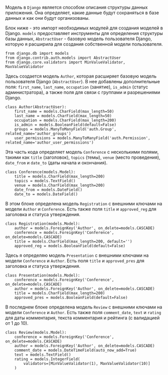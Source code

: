 
Модель в `Django` является способом описания структуры данных приложения. Она определяет, какие данные будут сохраняться в базе данных и как они будут организованы. 

Блок ниже - это импорт необходимых модулей для создания моделей в Django. `models` предоставляет инструменты для определения структуры базы данных, `AbstractUser` - базовую модель пользователя Django, которую я расширила для создания собственной модели пользователя.

```
from django.db import models
from django.contrib.auth.models import AbstractUser
from django.core.validators import MinValueValidator, MaxValueValidator
```

Здесь создается модель `Author`, которая расширяет базовую модель пользователя Django (`AbstractUser`). В нее добавлены дополнительные поля: `first_name`, `last_name`, `occupation` (занятие), `is_admin` (статус администратора), а также поля для связи с группами и разрешениями Django.

```
class Author(AbstractUser):
    first_name = models.CharField(max_length=50)
    last_name = models.CharField(max_length=50)
    occupation = models.CharField(max_length=200)
    is_admin = models.BooleanField(default=False)
    groups = models.ManyToManyField('auth.Group', related_name='author_groups')
    user_permissions = models.ManyToManyField('auth.Permission', related_name='author_user_permissions')
```

Эта часть кода определяет модель `Conference` с несколькими полями, такими как `title` (заголовок), `topics` (темы), `venue` (место проведения), `date_from` и `date_to` (даты начала и окончания).

```
class Conference(models.Model):
    title = models.CharField(max_length=200)
    topics = models.TextField()
    venue = models.CharField(max_length=200)
    date_from = models.DateField()
    date_to = models.DateField()
```

В этом блоке определена модель `Registration` с внешними ключами на модели `Author` и `Conference`. Есть также поля `title` и `approved_reg` для заголовка и статуса утверждения.

```
class Registration(models.Model):
    author = models.ForeignKey('Author', on_delete=models.CASCADE)
    conference = models.ForeignKey('Conference', on_delete=models.CASCADE)
    title = models.CharField(max_length=200, default='')
    approved_reg = models.BooleanField(default=False)
```

Здесь я определяю модель `Presentation` с внешними ключами на модели `Conference` и `Author`. Есть поля `title` и `approved_pres` для заголовка и статуса утверждения.

```
class Presentation(models.Model):
    conference = models.ForeignKey('Conference', on_delete=models.CASCADE)
    author = models.ForeignKey('Author', on_delete=models.CASCADE)
    title = models.CharField(max_length=200)
    approved_pres = models.BooleanField(default=False)
```

В последнем блоке определена модель `Review` с внешними ключами на модели `Conference` и `Author`. Есть также поля `comment_date`, `text` и `rating` для даты комментария, текста комментария и рейтинга (с валидацией от 1 до 10).
```
class Review(models.Model):
    conference = models.ForeignKey('Conference', on_delete=models.CASCADE)
    author = models.ForeignKey('Author', on_delete=models.CASCADE)
    comment_date = models.DateTimeField(auto_now_add=True)
    text = models.TextField()
    rating = models.IntegerField(
        validators=[MinValueValidator(1), MaxValueValidator(10)]
    )
```
